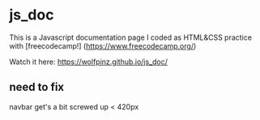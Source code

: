 # js_doc

This is a Javascript documentation page I coded as HTML&CSS practice with [freecodecamp!] (https://www.freecodecamp.org/)

Watch it here: https://wolfpinz.github.io/js_doc/



## need to fix

navbar get's a bit screwed up < 420px
